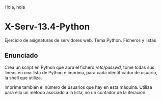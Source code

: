 Hola, hola

# X-Serv-13.4-Python
Ejercicio de asignaturas de servidores web. Tema Python. Ficheros y listas

## Enunciado 

Crea un script en Python que abra el fichero <i>/etc/passwd</i>, tome todas sus líneas en una lista de Python e imprima, para cada identificador de usuario, la shell que utiliza.

Imprime también el número de usuarios que hay en esta máquina. Utiliza para
ello un método asociado a la lista, no un contador de la iteración.

